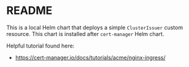 # README
This is a local Helm chart that deploys a simple `ClusterIssuer` custom resource.  This chart is installed after `cert-manager` Helm chart.

Helpful tutorial found here:
- <https://cert-manager.io/docs/tutorials/acme/nginx-ingress/>
